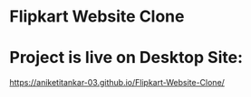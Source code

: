 # Flipkart Website Clone
# Project is live on Desktop Site:
https://aniketitankar-03.github.io/Flipkart-Website-Clone/